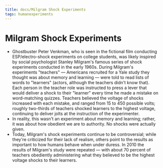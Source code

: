 ```yaml
---
title: docs/Milgram Shock Experiments
tags: humanexperiments
---
```


# Milgram Shock Experiments
- Ghostbuster Peter Venkman, who is seen in the fictional film conducting ESP/electro-shock experiments on college students, was likely inspired by social psychologist Stanley Milgram's famous series of shock experiments conducted in the early 1960s. During Milgram's experiments "teachers" — Americans recruited for a Yale study they thought was about memory and learning — were told to read lists of words to "learners" (actors, although the teachers didn't know that). Each person in the teacher role was instructed to press a lever that would deliver a shock to their "learner" every time he made a mistake on word-matching quizzes. Teachers believed the voltage of shocks increased with each mistake, and ranged from 15 to 450 possible volts; roughly two-thirds of teachers shocked learners to the highest voltage, continuing to deliver jolts at the instruction of the experimenter.
- In reality, this wasn't an experiment about memory and learning; rather, it was about how obedient we are to authority. No shocks were actually given.
- Today, Milgram's shock experiments continue to be controversial; while they're criticized for their lack of realism, others point to the results as important to how humans behave when under duress. In 2010 the results of Milgram's study were repeated — with about 70 percent of teachers obediently administering what they believed to be the highest voltage shocks to their learners.